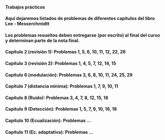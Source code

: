 #### Trabajos prácticos
#### Aquí dejaremos listados de problemas de diferentes capítulos del libro Lee - Messerchmidtt
#### Los problemas resueltos deben entregarse (por escrito) al final del curso y determinan parte de la nota final.
####
#### Capítulo 2 (revisión 1):  Problemas 1, 5, 6, 10, 11, 12, 22, 26
#### Capítulo 3 (revisión 2):  Problemas 1, 4, 5, 7, 12, 14, 15
#### Capítulo 6 (modulación):  Problemas 3, 6, 8, 10, 11, 24, 25, 29
#### Capítulo 7 (distancia mínima): Problemas 1, 7, 9, 10, 11
#### Capítulo 8 (Ruido):       Problemas 3, 4, 7, 8, 12, 15, 16
#### Capítulo 9 (Detección):   Problemas 1, 5, 7, 9, 10, 16, 18
#### Capítulo 10 (Ecualización): Problemas ...
#### Capítulo 11 (Ec. adaptativa): Problemas ...
####
